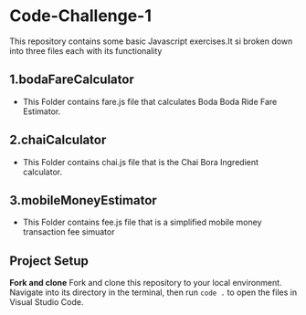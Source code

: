 # Code-Challenge-1
This repository contains some basic Javascript exercises.It si broken down into three files each with its functionality
 ## 1.bodaFareCalculator
 - This Folder contains fare.js file that calculates Boda Boda Ride Fare Estimator.
 ## 2.chaiCalculator
 - This Folder contains chai.js file that is the Chai Bora Ingredient calculator.
 ## 3.mobileMoneyEstimator
 - This Folder contains fee.js file that is a simplified mobile money transaction fee simuator

 ## Project Setup
 **Fork and clone** Fork and clone this repository to your local environment. Navigate into its directory in the terminal, then run `code .` to open the files in Visual Studio Code.